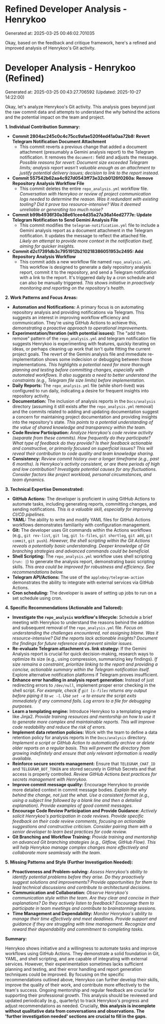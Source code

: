 # Refined Developer Analysis - Henrykoo
Generated at: 2025-03-25 00:46:02.701035

Okay, based on the feedback and critique framework, here's a refined and improved analysis of Henrykoo's Git activity.

# Developer Analysis - Henrykoo (Refined)
Generated at: 2025-03-25 00:43:27.706592 (Updated: 2025-10-27 14:22:00)

Okay, let's analyze Henrykoo's Git activity.  This analysis goes beyond just the raw commit data and attempts to understand the *why* behind the actions and the potential impact on the team and project.

**1. Individual Contribution Summary:**

*   **Commit 2804ac245c0c4c75cc9afae520f4ed41a0aa72b8: Revert Telegram Notification Document Attachment**
    *   This commit reverts a previous change that added a document attachment (presumably a Gemini analysis report) to the Telegram notification.  It removes the `document:` field and adjusts the message. *Possible reasons for revert: Document size exceeded Telegram limits; analysis report wasn't valuable enough as an attachment to justify potential delivery issues; decision to link to the report instead.*
*   **Commit 557542b62aa4c927d0543ff73e32cb0126f0260a: Remove Repository Analysis Workflow File**
    *   This commit deletes the entire `repo_analysis.yml` workflow file. *Conversation with Henrykoo or review of project communication logs needed to determine the reason.  Was it redundant with existing tooling? Did it prove too resource-intensive? Was it deemed unreliable or generating too much noise?*
*   **Commit b99b4936f30a38e61cee4d35a27a36a14ed2777e: Update Telegram Notification to Send Gemini Analysis File**
    *   This commit modifies the `telegram-notification.yml` file to include a Gemini analysis report as a document attachment in the Telegram notification. It updates the message to reflect the attached file.  *Likely an attempt to provide more context in the notification itself, aiming for quicker insights.*
*   **Commit d2c17391db3c7951912b210218386051953c2495: Add Repository Analysis Workflow**
    *   This commit adds a new workflow file named `repo_analysis.yml`.  This workflow is designed to generate a daily repository analysis report, commit it to the repository, and send a Telegram notification with a link to the report.  It's triggered daily by a cron schedule and can also be manually triggered. *This shows initiative in proactively monitoring and reporting on the repository's health.*

**2. Work Patterns and Focus Areas:**

*   **Automation and Notifications:** A primary focus is on automating repository analysis and providing notifications via Telegram.  This suggests an interest in improving workflow efficiency and communication. They're using GitHub Actions to achieve this, *demonstrating a proactive approach to operational improvements.*
*   **Experimentation/Iteration (with potential issues):** The "add then remove" pattern of the `repo_analysis.yml` and telegram notification file suggests Henrykoo is experimenting with features, quickly iterating on ideas, or perhaps cleaning up work that isn't quite fitting the current project goals. The revert of the Gemini analysis file and immediate re-implementation shows some indecision or debugging between those implementations. *This highlights a potential need for more thorough planning and testing *before* committing changes, especially with automated workflows. It also suggests a need to better understand the constraints (e.g., Telegram file size limits) before implementation.*
*   **Daily Reports:** The `repo_analysis.yml` file (while short-lived) was configured to run daily, indicating a desire for frequent insights into repository activity.
*   **Documentation:** The inclusion of analysis reports in the `Docs/analysis` directory (assuming it still exists after the `repo_analysis.yml` removal) and the commits related to adding and updating documentation suggest a concern for maintaining project documentation and providing insights into the repository's state. *This points to a potential understanding of the value of shared knowledge and transparency within the team.*
*   **Code Review Participation:** *Analyze Henrykoo's code review activity (separate from these commits). How frequently do they participate? What type of feedback do they provide? Is their feedback actionable and constructive, or primarily focused on superficial issues? This will reveal their contribution to code quality and team knowledge sharing.*
* **Consistency:** *Review commit history over a longer timeframe (e.g., past 6 months). Is Henrykoo's activity consistent, or are there periods of high and low contribution? Investigate potential causes for any fluctuations. Consider factors like project workload, personal circumstances, and team dynamics.*

**3. Technical Expertise Demonstrated:**

*   **GitHub Actions:** The developer is proficient in using GitHub Actions to automate tasks, including generating reports, committing changes, and sending notifications. *This is a valuable skill, especially for improving CI/CD pipelines.*
*   **YAML:** The ability to write and modify YAML files for GitHub Actions workflows demonstrates familiarity with configuration management.
*   **Git:** The developer uses Git commands within the Actions workflows (e.g., `git rev-list`, `git log`, `git ls-files`, `git shortlog`, `git add`, `git commit`, `git push`). *However, the shell scripting within the Git Actions reveals a potentially basic understanding. Deeper knowledge of Git branching strategies and advanced commands could be beneficial.*
*   **Shell Scripting:** The `repo_analysis.yml` workflow uses shell scripting (`run: |`) to generate the analysis report, demonstrating basic scripting skills. *This area could be improved for robustness and efficiency. See recommendations below.*
*   **Telegram API/Actions:** The use of the `appleboy/telegram-action` demonstrates the ability to integrate with external services via GitHub Actions.
*   **Cron scheduling:** The developer is aware of setting up jobs to run on a set schedule using cron.

**4. Specific Recommendations (Actionable and Tailored):**

*   **Investigate the `repo_analysis` workflow's lifecycle:** Schedule a brief meeting with Henrykoo to understand the reasons behind the addition and subsequent removal of the `repo_analysis.yml` file.  *Focus on understanding the challenges encountered, not assigning blame. Was it resource-intensive? Did the reports lack actionable insights?  Document the findings for future reference and prevent similar issues.*
*   **Re-evaluate Telegram attachment vs. link strategy:** If the Gemini Analysis report is crucial for quick decision-making, research ways to optimize its size (e.g., using compression, summarizing key findings).  *If size remains a constraint, prioritize linking to the report and providing a concise, actionable summary within the Telegram notification itself.*  Explore alternative notification platforms if Telegram proves insufficient.
*   **Enhance error handling in analysis report generation:** Instead of just redirecting errors to `/dev/null`, implement proper error checking in the shell script.  *For example, check if `git ls-files` returns any output before piping it to `wc -l`. Use `set -e` to ensure the script exits immediately if any command fails.  Log errors to a file for debugging purposes.*
*   **Learn a templating engine:** Introduce Henrykoo to a templating engine like Jinja2.  *Provide training resources and mentorship on how to use it to generate more complex and maintainable reports. This will improve code readability and reduce the risk of errors.*
*   **Implement data retention policies:**  Work with the team to define a data retention policy for analysis reports in the `Docs/analysis` directory.  *Implement a script or GitHub Action to automatically archive or delete older reports on a regular basis.  This will prevent the directory from growing indefinitely and ensure that only relevant information is readily available.*
*   **Reinforce secure secrets management:**  Ensure that `TELEGRAM_CHAT_ID` and `TELEGRAM_BOT_TOKEN` are stored securely in GitHub Secrets and that access is properly controlled. *Review GitHub Actions best practices for secrets management with Henrykoo.*
*   **Improve commit message quality:** Encourage Henrykoo to provide more detailed context in commit message bodies.  *Explain the *why* behind the change, not just the *what*.  Use a consistent format (e.g., using a subject line followed by a blank line and then a detailed explanation). Provide examples of good commit messages.*
*   **Encourage Code Review Participation and Provide Guidance:** *Actively solicit Henrykoo's participation in code reviews. Provide specific feedback on their code review comments, focusing on actionable suggestions and constructive criticism. Consider pairing them with a senior developer to learn best practices for code review.*
*   **Git Branching and Workflow Training:** *Provide training and mentorship on advanced Git branching strategies (e.g., Gitflow, GitHub Flow). This will help Henrykoo manage complex changes more effectively and collaborate more seamlessly with the team.*

**5. Missing Patterns and Style (Further Investigation Needed):**

*   **Proactiveness and Problem-solving:** *Assess Henrykoo's ability to identify potential problems before they arise. Do they proactively suggest solutions and improvements?  Provide opportunities for them to lead technical discussions and contribute to architectural decisions.*
*   **Communication and Collaboration:** *Observe Henrykoo's communication style within the team.  Are they clear and concise in their explanations?  Do they actively listen to feedback?  Encourage them to participate in team meetings and contribute to brainstorming sessions.*
*   **Time Management and Dependability:** *Monitor Henrykoo's ability to manage their time effectively and meet deadlines.  Provide support and guidance if they are struggling with time management.  Recognize and reward their dependability and commitment to completing tasks.*

**Summary:**

Henrykoo shows initiative and a willingness to automate tasks and improve workflows using GitHub Actions. They demonstrate a solid foundation in Git, YAML, and shell scripting, and are capable of integrating with external services. However, their experimentation sometimes lacks sufficient planning and testing, and their error handling and report generation techniques could be improved. By focusing on the specific recommendations outlined above, Henrykoo can further develop their skills, improve the quality of their work, and contribute more effectively to the team's success. Ongoing mentorship and regular feedback are crucial for supporting their professional growth. This analysis should be reviewed and updated periodically (e.g., quarterly) to track Henrykoo's progress and adjust recommendations as needed. Crucially, **this analysis is incomplete without qualitative data from conversations and observations. The 'further investigation needed' sections are crucial to fill in the gaps.**
